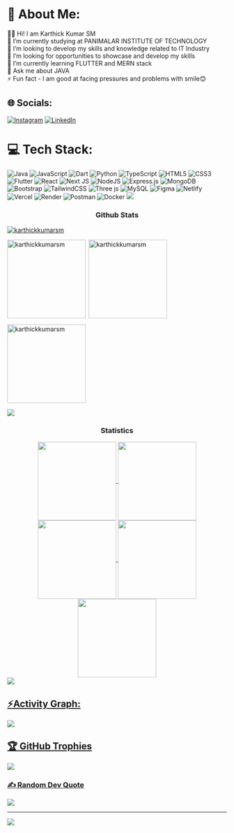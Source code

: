 # 💫 About Me:
🙋‍♂️ Hi! I am Karthick Kumar SM<br>🔭 I’m currently studying at PANIMALAR INSTITUTE OF TECHNOLOGY<br>👯 I’m looking to develop my skills and knowledge related to IT Industry<br>🤝 I’m looking for opportunities to showcase and develop my skills<br>🌱 I’m currently learning FLUTTER and MERN stack<br>💬 Ask me about JAVA<br>⚡ Fun fact - I am good at facing pressures and problems with smile😊


## 🌐 Socials:
[![Instagram](https://img.shields.io/badge/Instagram-%23E4405F.svg?logo=Instagram&logoColor=white)](https://instagram.com/sm_karthick) [![LinkedIn](https://img.shields.io/badge/LinkedIn-%230077B5.svg?logo=linkedin&logoColor=white)](https://linkedin.com/in/karthick-kumar-sm) 

# 💻 Tech Stack:
![Java](https://img.shields.io/badge/java-%23ED8B00.svg?style=for-the-badge&logo=openjdk&logoColor=white) ![JavaScript](https://img.shields.io/badge/javascript-%23323330.svg?style=for-the-badge&logo=javascript&logoColor=%23F7DF1E) ![Dart](https://img.shields.io/badge/dart-%230175C2.svg?style=for-the-badge&logo=dart&logoColor=white) ![Python](https://img.shields.io/badge/python-3670A0?style=for-the-badge&logo=python&logoColor=ffdd54) ![TypeScript](https://img.shields.io/badge/typescript-%23007ACC.svg?style=for-the-badge&logo=typescript&logoColor=white) ![HTML5](https://img.shields.io/badge/html5-%23E34F26.svg?style=for-the-badge&logo=html5&logoColor=white) ![CSS3](https://img.shields.io/badge/css3-%231572B6.svg?style=for-the-badge&logo=css3&logoColor=white) ![Flutter](https://img.shields.io/badge/Flutter-%2302569B.svg?style=for-the-badge&logo=Flutter&logoColor=white) ![React](https://img.shields.io/badge/react-%2320232a.svg?style=for-the-badge&logo=react&logoColor=%2361DAFB) ![Next JS](https://img.shields.io/badge/Next-black?style=for-the-badge&logo=next.js&logoColor=white) ![NodeJS](https://img.shields.io/badge/node.js-6DA55F?style=for-the-badge&logo=node.js&logoColor=white) ![Express.js](https://img.shields.io/badge/express.js-%23404d59.svg?style=for-the-badge&logo=express&logoColor=%2361DAFB) ![MongoDB](https://img.shields.io/badge/MongoDB-%234ea94b.svg?style=for-the-badge&logo=mongodb&logoColor=white) ![Bootstrap](https://img.shields.io/badge/bootstrap-%238511FA.svg?style=for-the-badge&logo=bootstrap&logoColor=white) ![TailwindCSS](https://img.shields.io/badge/tailwindcss-%2338B2AC.svg?style=for-the-badge&logo=tailwind-css&logoColor=white) ![Three js](https://img.shields.io/badge/threejs-black?style=for-the-badge&logo=three.js&logoColor=white) ![MySQL](https://img.shields.io/badge/mysql-%2300000f.svg?style=for-the-badge&logo=mysql&logoColor=white) ![Figma](https://img.shields.io/badge/figma-%23F24E1E.svg?style=for-the-badge&logo=figma&logoColor=white) ![Netlify](https://img.shields.io/badge/netlify-%23000000.svg?style=for-the-badge&logo=netlify&logoColor=#00C7B7) ![Vercel](https://img.shields.io/badge/vercel-%23000000.svg?style=for-the-badge&logo=vercel&logoColor=white) ![Render](https://img.shields.io/badge/Render-%46E3B7.svg?style=for-the-badge&logo=render&logoColor=white) ![Postman](https://img.shields.io/badge/Postman-FF6C37?style=for-the-badge&logo=postman&logoColor=white) ![Docker](https://img.shields.io/badge/docker-%230db7ed.svg?style=for-the-badge&logo=docker&logoColor=white)
<img src="https://user-images.githubusercontent.com/73097560/115834477-dbab4500-a447-11eb-908a-139a6edaec5c.gif"><h3 align="center">Github Stats</h3>

<p align="left"> <a href="https://github.com/ryo-ma/github-profile-trophy"><img src="https://github-profile-trophy.vercel.app/?username=karthickkumarsm&theme=dark_lover" alt="karthickkumarsm" /></a> </p>

<img align="left" height="180em" src="https://github-readme-stats.vercel.app/api/top-langs/?username=karthickkumarsm&layout=compact&theme=highcontrast" alt=karthickkumarsm />

<p>&nbsp;<img align="center" height="180em" src="https://github-readme-stats.vercel.app/api?username=karthickkumarsm&show_icons=true&locale=en&theme=highcontrast" alt="karthickkumarsm" /></p>

<p><img align="center" height="180em" src="https://github-readme-streak-stats.herokuapp.com/?user=karthickkumarsm&theme=highcontrast" alt="karthickkumarsm" /></p>

<img src="https://user-images.githubusercontent.com/73097560/115834477-dbab4500-a447-11eb-908a-139a6edaec5c.gif"><h3 align="center">Statistics</h3>
<div align="center">
<a href="https://github.com/karthickkumarsm">
<img align="center" src="http://github-profile-summary-cards.vercel.app/api/cards/stats?username=karthickkumarsm&theme=2077" height="180em" />
<img align="center" src="http://github-profile-summary-cards.vercel.app/api/cards/most-commit-language?username=karthickkumarsm&theme=2077" height="180em" />
<img align="center" src="http://github-profile-summary-cards.vercel.app/api/cards/repos-per-language?username=karthickkumarsm&theme=2077" height="180em" />
<img align="center" src="http://github-profile-summary-cards.vercel.app/api/cards/productive-time?username=karthickkumarsm&theme=2077" height="180em" />
<img align="center" src="http://github-profile-summary-cards.vercel.app/api/cards/profile-details?username=karthickkumarsm&theme=2077" height="180em" />
</div>
<img src="https://user-images.githubusercontent.com/73097560/115834477-dbab4500-a447-11eb-908a-139a6edaec5c.gif"><h2 align="left">⚡Activity Graph:</h2>
<img align="center" src="https://github-readme-activity-graph.vercel.app/graph?username=karthickkumarsm&theme=github-compact"/>

## 🏆 GitHub Trophies
![](https://github-profile-trophy.vercel.app/?username=karthickkumarsm&theme=darkhub&no-frame=false&no-bg=false&margin-w=4)

### ✍️ Random Dev Quote
![](https://quotes-github-readme.vercel.app/api?type=horizontal&theme=dark)

---
[![](https://visitcount.itsvg.in/api?id=karthickkumarsm&icon=8&color=0)](https://visitcount.itsvg.in)

<!-- Proudly created with GPRM ( https://gprm.itsvg.in ) -->
